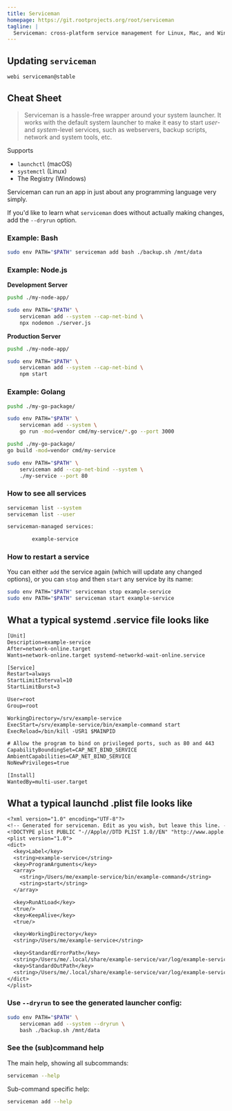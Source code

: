 ```yaml
---
title: Serviceman
homepage: https://git.rootprojects.org/root/serviceman
tagline: |
  Serviceman: cross-platform service management for Linux, Mac, and Windows.
---
```


## Updating `serviceman`

```bash
webi serviceman@stable
```

## Cheat Sheet

> Serviceman is a hassle-free wrapper around your system launcher. It works with
> the default system launcher to make it easy to start _user_- and
> _system_-level services, such as webservers, backup scripts, network and
> system tools, etc.

Supports

- `launchctl` (macOS)
- `systemctl` (Linux)
- The Registry (Windows)

Serviceman can run an app in just about any programming language very simply.

If you'd like to learn what `serviceman` does without actually making changes,
add the `--dryrun` option.

### Example: Bash

```bash
sudo env PATH="$PATH" serviceman add bash ./backup.sh /mnt/data
```

### Example: Node.js

**Development Server**

```bash
pushd ./my-node-app/

sudo env PATH="$PATH" \
    serviceman add --system --cap-net-bind \
    npx nodemon ./server.js
```

**Production Server**

```bash
pushd ./my-node-app/

sudo env PATH="$PATH" \
    serviceman add --system --cap-net-bind \
    npm start
```

### Example: Golang

```bash
pushd ./my-go-package/

sudo env PATH="$PATH" \
    serviceman add --system \
    go run -mod=vendor cmd/my-service/*.go --port 3000
```

```bash
pushd ./my-go-package/
go build -mod=vendor cmd/my-service

sudo env PATH="$PATH" \
    serviceman add --cap-net-bind --system \
    ./my-service --port 80
```

### How to see all services

```bash
serviceman list --system
serviceman list --user
```

```txt
serviceman-managed services:

        example-service
```

### How to restart a service

You can either `add` the service again (which will update any changed options),
or you can `stop` and then `start` any service by its name:

```bash
sudo env PATH="$PATH" serviceman stop example-service
sudo env PATH="$PATH" serviceman start example-service
```

## What a typical systemd .service file looks like

```txt
[Unit]
Description=example-service
After=network-online.target
Wants=network-online.target systemd-networkd-wait-online.service

[Service]
Restart=always
StartLimitInterval=10
StartLimitBurst=3

User=root
Group=root

WorkingDirectory=/srv/example-service
ExecStart=/srv/example-service/bin/example-command start
ExecReload=/bin/kill -USR1 $MAINPID

# Allow the program to bind on privileged ports, such as 80 and 443
CapabilityBoundingSet=CAP_NET_BIND_SERVICE
AmbientCapabilities=CAP_NET_BIND_SERVICE
NoNewPrivileges=true

[Install]
WantedBy=multi-user.target
```

## What a typical launchd .plist file looks like

```txt
<?xml version="1.0" encoding="UTF-8"?>
<!-- Generated for serviceman. Edit as you wish, but leave this line. -->
<!DOCTYPE plist PUBLIC "-//Apple//DTD PLIST 1.0//EN" "http://www.apple.com/DTDs/PropertyList-1.0.dtd">
<plist version="1.0">
<dict>
  <key>Label</key>
  <string>example-service</string>
  <key>ProgramArguments</key>
  <array>
    <string>/Users/me/example-service/bin/example-command</string>
    <string>start</string>
  </array>

  <key>RunAtLoad</key>
  <true/>
  <key>KeepAlive</key>
  <true/>

  <key>WorkingDirectory</key>
  <string>/Users/me/example-service</string>

  <key>StandardErrorPath</key>
  <string>/Users/me/.local/share/example-service/var/log/example-service.log</string>
  <key>StandardOutPath</key>
  <string>/Users/me/.local/share/example-service/var/log/example-service.log</string>
</dict>
</plist>
```

### Use `--dryrun` to see the generated launcher config:

```bash
sudo env PATH="$PATH" \
    serviceman add --system --dryrun \
    bash ./backup.sh /mnt/data
```

### See the (sub)command help

The main help, showing all subcommands:

```bash
serviceman --help
```

Sub-command specific help:

```bash
serviceman add --help
```
